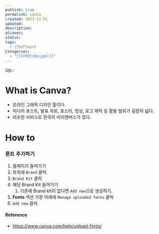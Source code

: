 ```yaml
---
publish: true
permalink: canva
created: 2023-12-01
updated: 
description: 
aliases: 
status: 
tags:
  - 📦Software
Categories:
  - "[[디자인(design)]]"
---
```

Up:: 

# What is Canva?
- 온라인 그래픽 디자인 툴이다. 
- 미디어 포스트, 발표 자료, 포스터, 영상, 로고 제작 등 활용 범위가 굉장히 넓다. 
- 비슷한 서비스로 한국의 미리캔버스가 있다. 

# How to
### 폰트 추가하기
1. 홈페이지 들어가기
2. 좌측에 `Brand` 클릭
3. `Brand Kit` 클릭
4. 해당 Brand Kit 들어가기
	1. 기존에 Brand kit이 없다면 `Add new`으로 생성하기.
5. **Fonts** 섹션 가장 아래에 `Manage uploaded fonts` 클릭
6. `Add new` 클릭

#### Reference
- https://www.canva.com/help/upload-fonts/
